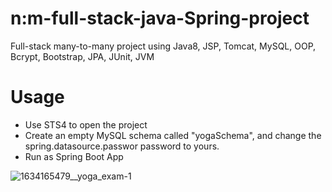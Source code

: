 # n:m-full-stack-java-Spring-project

Full-stack many-to-many project using Java8, JSP, Tomcat, MySQL, OOP, Bcrypt, Bootstrap, JPA, JUnit, JVM

# Usage
- Use STS4 to open the project 
- Create an empty MySQL schema called "yogaSchema", and change the spring.datasource.passwor password to yours.
- Run as Spring Boot App

![1634165479__yoga_exam-1](https://user-images.githubusercontent.com/74885386/137411690-b60d9b9a-4088-4fa6-96fe-fa041f0ec9e7.png)

